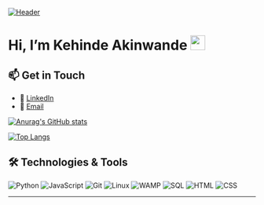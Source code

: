 [![Header](https://capsule-render.vercel.app/api?type=waving&color=gradient&height=200)](https://github.com/kehakin)

# Hi, I’m Kehinde Akinwande <img src="https://raw.githubusercontent.com/MartinHeinz/MartinHeinz/master/wave.gif" width="30px">

## 📫 **Get in Touch**

- 💼 [LinkedIn](https://www.linkedin.com/in/kehindeakinwande/)
- 📧 [Email](mailto:kehinde.akinn@gmail.com)


[![Anurag's GitHub stats](https://github-readme-stats.vercel.app/api?username=kehakinx&show_icons=true&theme=radical)](https://github.com/kehakinx/github-readme-stats)


[![Top Langs](https://github-readme-stats.vercel.app/api/top-langs/?username=kehakinx)](https://github.com/kehainx/github-readme-stats)

## 🛠️ **Technologies & Tools**

![Python](https://img.shields.io/badge/-Python-3776AB?style=flat-square&logo=python&logoColor=white)
![JavaScript](https://img.shields.io/badge/-JavaScript-F7DF1E?style=flat-square&logo=javascript&logoColor=black)
![Git](https://img.shields.io/badge/-Git-F05032?style=flat-square&logo=git&logoColor=white)
![Linux](https://img.shields.io/badge/-Linux-FCC624?style=flat-square&logo=linux&logoColor=black)
![WAMP](https://img.shields.io/badge/-WAMP-0078D6?style=flat-square&logo=wamp&logoColor=white)
![SQL](https://img.shields.io/badge/-SQL-4479A1?style=flat-square&logo=mysql&logoColor=white)
![HTML](https://img.shields.io/badge/-HTML-E34F26?style=flat-square&logo=html5&logoColor=white)
![CSS](https://img.shields.io/badge/-CSS-1572B6?style=flat-square&logo=css3&logoColor=white)

---
